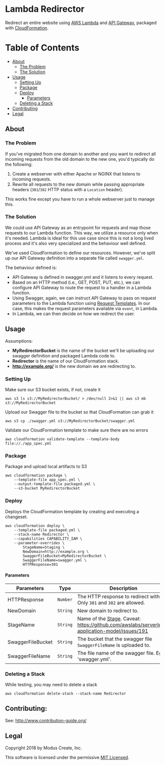 # Lambda Redirector
Redirect an entire website using [AWS Lambda](https://aws.amazon.com/lambda/) and [API Gateway](https://aws.amazon.com/api-gateway/), packaged with [CloudFormation](https://aws.amazon.com/cloudformation/).

# Table of Contents
 - [About](#about)
   - [The Problem](#the-problem)
   - [The Solution](#the-solution)
 - [Usage](#usage)
   - [Setting Up](#setting-up)
   - [Package](#package)
   - [Deploy](#deploy)
     - [Parameters](#parameters)
   - [Deleting a Stack](#deleting-a-stack)
 - [Contributing](#contributing)
 - [Legal](#legal)

## About
### The Problem
If you've migrated from one domain to another and you want to redirect all incoming requests from the old domain to the new one, you'd typically do the following:
1. Create a webserver with either Apache or NGINX that listens to incoming requests.
2. Rewrite all requests to the new domain while passing appropriate headers (`301`/`302` HTTP status with a `Location` header).

This works fine except you have to run a whole webserver just to manage this.

### The Solution
We could use API Gateway as an entrypoint for requests and map those requests to our Lambda function. This way, we utilize a resource only when it's needed. Lambda is ideal for this use case since this is not a long lived process and it's also very specialized and the behaviour well defined.

We've used CloudFormation to define our resources. However, we've split up our API Gateway definition into a separate file called `swagger.yml`.

The behaviour defined is:
 - API Gateway is defined in swagger.yml and it listens to every request.
 - Based on an HTTP method (i.e., GET, POST, PUT, etc.), we can configure API Gateway to route the request to a handler in a Lambda function.
 - Using Swagger, again, we can instruct API Gateway to pass on request parameters to the Lambda function using [Request Templates](https://docs.aws.amazon.com/apigateway/latest/developerguide/api-gateway-mapping-template-reference.html). In our case, this makes the request parameters available via `event`, in Lambda.
 - In Lambda, we can then decide on how we redirect the user.

## Usage
Assumptions:
 - **MyRedirectorBucket** is the name of the bucket we'll be uploading our swagger definition and packaged Lambda code to.
 - **Redirector** is the name of our CloudFormation stack.
 - **http://example.org/** is the new domain we are redirecting to.

### Setting Up
Make sure our S3 bucket exists, if not, create it
```
aws s3 ls s3://MyRedirectorBucket/ > /dev/null 2>&1 || aws s3 mb s3://MyRedirectorBucket
```

Upload our Swagger file to the bucket so that CloudFormation can grab it
```
aws s3 cp ./swagger.yml s3://MyRedirectorBucket/swagger.yml
```

Validate our CloudFormation template to make sure there are no errors
```
aws cloudformation validate-template --template-body file://./app_spec.yml
```

### Package
Package and upload local artifacts to S3
```
aws cloudformation package \
    --template-file app_spec.yml \
    --output-template-file packaged.yml \
    --s3-bucket MyRedirectorBucket
```

### Deploy
Deploys the CloudFormation template by creating and executing a changeset.
```
aws cloudformation deploy \
    --template-file packaged.yml \
    --stack-name Redirector \
    --capabilities CAPABILITY_IAM \
    --parameter-overrides \
        StageName=Staging \
        NewDomain=http://example.org \
        SwaggerFileBucket=MyRedirectorBucket \
        SwaggerFileName=swagger.yml \
        HTTPResponse=301
```

#### Parameters
Parameters | Type | Description
---|:---:|---
HTTPResponse | `Number` | The HTTP response to redirect with. Only `301` and `302` are allowed.
NewDomain | `String` | New domain to redirect to.
StageName | `String` | Name of the [Stage](https://docs.aws.amazon.com/apigateway/latest/developerguide/set-up-stages.html). Caveat: https://github.com/awslabs/serverless-application-model/issues/191
SwaggerFileBucket | `String` | The bucket that the swagger file `SwaggerFileName` is uploaded to.
SwaggerFileName | `String` | The file name of the swagger file. Eg: 'swagger.yml'.

### Deleting a Stack
While testing, you may need to delete a stack
```
aws cloudformation delete-stack --stack-name Redirector
```

## Contributing:
See: http://www.contribution-guide.org/

## Legal
Copyright 2018 by Modus Create, Inc. 

This software is licensed under the permissive [MIT Licensed](LICENSE.md).